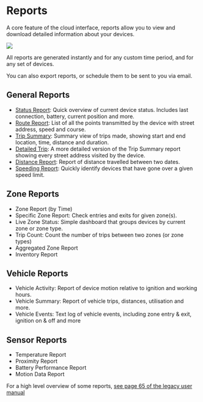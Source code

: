 # Reports

A core feature of the cloud interface, reports allow you to view and download detailed information about your devices.

![](https://i.imgur.com/mwffaBW.png)

All reports are generated instantly and for any custom time period, and for any set of devices.

You can also export reports, or schedule them to be sent to you via email.

## General Reports

 - [Status Report](./reports/status): Quick overview of current device status. Includes last connection, battery, current position and more.
 - [Route Report](./reports/route): List of all the points transmitted by the device with street address, speed and course.
 - [Trip Summary](./reports/trip-summary): Summary view of trips made, showing start and end location, time, distance and duration.
 - [Detailed Trip](./reports/detailed-trip): A more detailed version of the Trip Summary report showing every street address visited by the
device.
 - [Distance Report](./reports/distance): Report of distance travelled between two dates.
 - [Speeding Report](./reports/speeding): Quickly identify devices that have gone over a given speed limit.

## Zone Reports

 - Zone Report (by Time)
 - Specific Zone Report: Check entries and exits for given zone(s).
 - Live Zone Status: Simple dashboard that groups devices by current zone or zone type.
 - Trip Count: Count the number of trips between two zones (or zone types)
 - Aggregated Zone Report
 - Inventory Report

## Vehicle Reports

 - Vehicle Activity: Report of device motion relative to ignition and working hours.
 - Vehicle Summary: Report of vehicle trips, distances, utilisation and more.
 - Vehicle Events: Text log of vehicle events, including zone entry & exit, ignition on & off and more

## Sensor Reports

 - Temperature Report
 - Proximity Report
 - Battery Performance Report
 - Motion Data Report

For a high level overview of some reports, [see page 65 of the legacy user manual](https://lightbug.io/user_manual.pdf)
